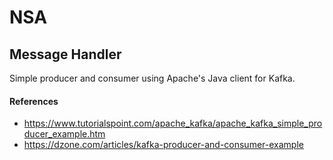 # NSA
## Message Handler

Simple producer and consumer using Apache's Java client for Kafka.

#### References
- https://www.tutorialspoint.com/apache_kafka/apache_kafka_simple_producer_example.htm
- https://dzone.com/articles/kafka-producer-and-consumer-example
